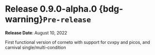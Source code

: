 # Release 0.9.0-alpha.0 {bdg-warning}`Pre-release`

**Release Date**: August 10, 2022

First functional version of corneto with support for cvxpy and picos, and carnival single/multi-condition
